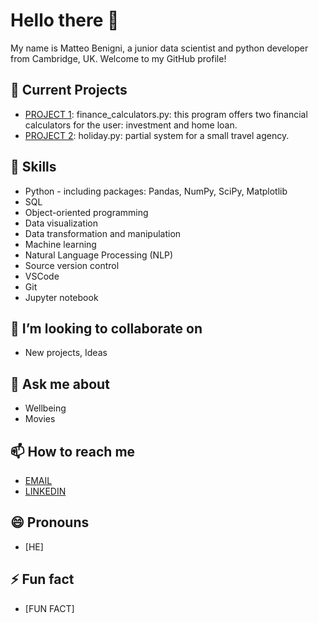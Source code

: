 <!--- Add banner here -->

# Hello there 👋

My name is Matteo Benigni, a junior data scientist and python developer from Cambridge, UK. Welcome to my GitHub profile!

## 🔭 Current Projects

- [PROJECT 1](LINK): finance_calculators.py: this program offers two financial calculators for the user: investment and home loan.
- [PROJECT 2](LINK): holiday.py: partial system for a small travel agency.

## 🌱 Skills

- Python - including packages: Pandas, NumPy, SciPy,  Matplotlib 
- SQL  
- Object-oriented programming  
- Data visualization  
- Data transformation and manipulation 
- Machine learning 
- Natural Language Processing (NLP) 
- Source version control 
- VSCode 
- Git 
- Jupyter notebook

## 👯 I’m looking to collaborate on

- New projects, Ideas

## 💬 Ask me about

- Wellbeing
- Movies

## 📫 How to reach me

- [EMAIL](mailto:workfm2020@gmail.com)
- [LINKEDIN](https://www.linkedin.com/in/matteo-benigni-/)

## 😄 Pronouns

- [HE]

## ⚡ Fun fact

- [FUN FACT]

<!--- AHAHAHAH! -->
